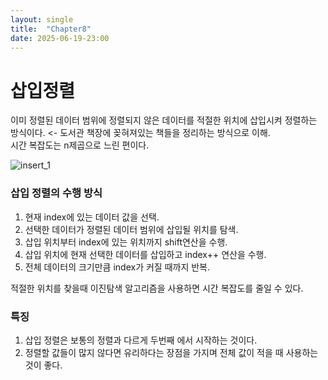 ```yaml
---
layout: single
title:  "Chapter8"
date: 2025-06-19-23:00 
---
```


# 삽입정렬  

이미 정렬된 데이터 범위에 정렬되지 않은 데이터를 적절한 위치에 삽입시켜 정렬하는 방식이다. <- 도서관 책장에 꽂혀져있는 책들을 정리하는 방식으로 이해.  
시간 복잡도는 n제곱으로 느린 편이다.  

![insert_1](https://github.com/user-attachments/assets/38e38341-750e-46d9-96a2-7a80c5e6ca81)  

### 삽입 정렬의 수행 방식  

1. 현재 index에 있는 데이터 값을 선택.  
2. 선택한 데이터가 정렬된 데이터 범위에 삽입될 위치를 탐색.  
3. 삽입 위치부터 index에 있는 위치까지 shift연산을 수행.  
4. 삽입 위치에 현재 선택한 데이터를 삽입하고 index++ 연산을 수행.  
5. 전체 데이터의 크기만큼 index가 커질 때까지 반복.

적절한 위치를 찾을때 이진탐색 알고리즘을 사용하면 시간 복잡도를 줄일 수 있다.

### 특징 

1. 삽입 정렬은 보통의 정렬과 다르게 두번째 에서 시작하는 것이다.  
2. 정렬할 값들이 많지 않다면 유리하다는 장점을 가지며 전체 값이 적을 때 사용하는것이 좋다.  



